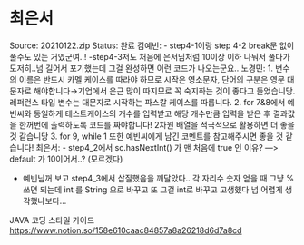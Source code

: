 # 최은서

Source: 20210122.zip
Status: 완료
김예빈: - step4-1이랑 step 4-2 break문 없이 풀수도 있는 거였군여..!
-step4-3저도 처음에 은서님처럼 10이상 이하 나눠서 풀다가 도저히..넘 길어서 포기했는데 그걸 완성하면 이런 코드가 나오는군요..
노경민: 1. 변수의 이름은 반드시 카멜 케이스를 따라야 하므로 시작은 영소문자, 단어의 구분은 영문 대문자로 해야합니다→기업에서 은근 많이 따지므로 꼭 숙지하는 것이 좋다고 들었습니당. 레퍼런스 타입 변수는 대문자로 시작하는 파스칼 케이스를 따릅니다.
2. for 7&8에서 예빈씨와 동일하게 테스트케이스의 개수를 입력받고 해당 개수만큼 입력을 받은 후 결과값을 한꺼번에 출력하도록 코드를 짜야합니다! 2차원 배열을 적극적으로 활용하면 더 좋을 것 같습니당
3. for 9, while 1 또한 예빈씨에게 남긴 코멘트를 참고해주시면 좋을 것 같습니다!
최은서: - step4_2에서 sc.hasNextInt() 가 맨 처음에 true 인 이유? —> default 가 10이어서..? (모르겠다)
- 예빈님꺼 보고 step4_3에서 삽질했음을 깨달았다.. 각 자리수 숫자 얻을 때 그냥 % 쓰면 되는데 int 를 String 으로 바꾸고 또 그걸 int로 바꾸고 고생했다 넘 어렵게 생각했나보다...

JAVA 코딩 스타일 가이드
https://www.notion.so/158e610caac84857a8a26218d6d7a8cd